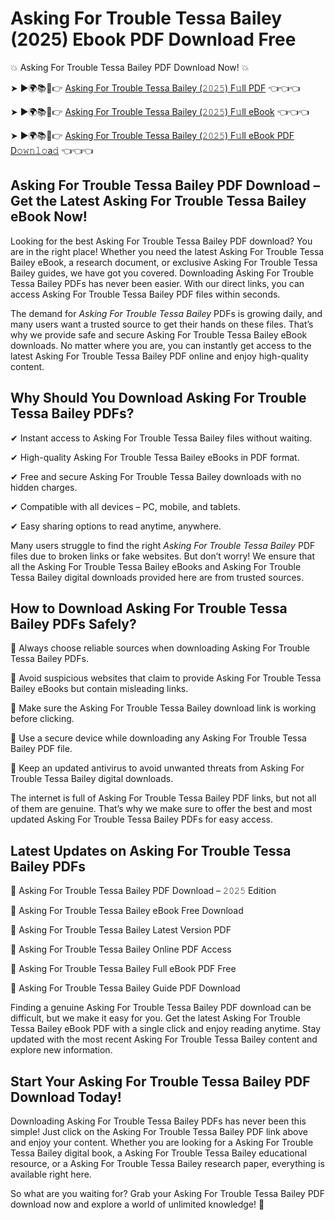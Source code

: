 # Asking For Trouble Tessa Bailey (2025) Ebook PDF Download Free

💥 Asking For Trouble Tessa Bailey PDF Download Now! 💥

➤ ►🌍📚📱👉 [Asking For Trouble Tessa Bailey (𝟸𝟶𝟸𝟻) F𝚞ll PDF](https://getpdf.xyz/asking-for-trouble-tessa-bailey) 👈👈👈


➤ ►🌍📚📱👉 [Asking For Trouble Tessa Bailey (𝟸𝟶𝟸𝟻) F𝚞ll eBook](https://getpdf.xyz/asking-for-trouble-tessa-bailey) 👈👈👈


➤ ►🌍📚📱👉 [Asking For Trouble Tessa Bailey (𝟸𝟶𝟸𝟻) F𝚞ll eBook PDF D𝚘𝚠𝚗𝚕𝚘a𝚍](https://getpdf.xyz/asking-for-trouble-tessa-bailey) 👈👈👈


## Asking For Trouble Tessa Bailey PDF Download – Get the Latest Asking For Trouble Tessa Bailey eBook Now!

Looking for the best Asking For Trouble Tessa Bailey PDF download? You are in the right place! Whether you need the latest Asking For Trouble Tessa Bailey eBook, a research document, or exclusive Asking For Trouble Tessa Bailey guides, we have got you covered. Downloading Asking For Trouble Tessa Bailey PDFs has never been easier. With our direct links, you can access Asking For Trouble Tessa Bailey PDF files within seconds.

The demand for *Asking For Trouble Tessa Bailey* PDFs is growing daily, and many users want a trusted source to get their hands on these files. That’s why we provide safe and secure Asking For Trouble Tessa Bailey eBook downloads. No matter where you are, you can instantly get access to the latest Asking For Trouble Tessa Bailey PDF online and enjoy high-quality content.

## Why Should You Download Asking For Trouble Tessa Bailey PDFs?

✔ Instant access to Asking For Trouble Tessa Bailey files without waiting.

✔ High-quality Asking For Trouble Tessa Bailey eBooks in PDF format.

✔ Free and secure Asking For Trouble Tessa Bailey downloads with no hidden charges.

✔ Compatible with all devices – PC, mobile, and tablets.

✔ Easy sharing options to read anytime, anywhere.

Many users struggle to find the right *Asking For Trouble Tessa Bailey* PDF files due to broken links or fake websites. But don’t worry! We ensure that all the Asking For Trouble Tessa Bailey eBooks and Asking For Trouble Tessa Bailey digital downloads provided here are from trusted sources.

## How to Download Asking For Trouble Tessa Bailey PDFs Safely?

📌 Always choose reliable sources when downloading Asking For Trouble Tessa Bailey PDFs.

📌 Avoid suspicious websites that claim to provide Asking For Trouble Tessa Bailey eBooks but contain misleading links.

📌 Make sure the Asking For Trouble Tessa Bailey download link is working before clicking.

📌 Use a secure device while downloading any Asking For Trouble Tessa Bailey PDF file.

📌 Keep an updated antivirus to avoid unwanted threats from Asking For Trouble Tessa Bailey digital downloads.

The internet is full of Asking For Trouble Tessa Bailey PDF links, but not all of them are genuine. That’s why we make sure to offer the best and most updated Asking For Trouble Tessa Bailey PDFs for easy access.

## Latest Updates on Asking For Trouble Tessa Bailey PDFs

🔹 Asking For Trouble Tessa Bailey PDF Download – 𝟸𝟶𝟸𝟻 Edition

🔹 Asking For Trouble Tessa Bailey eBook Free Download

🔹 Asking For Trouble Tessa Bailey Latest Version PDF

🔹 Asking For Trouble Tessa Bailey Online PDF Access

🔹 Asking For Trouble Tessa Bailey Full eBook PDF Free

🔹 Asking For Trouble Tessa Bailey Guide PDF Download

Finding a genuine Asking For Trouble Tessa Bailey PDF download can be difficult, but we make it easy for you. Get the latest Asking For Trouble Tessa Bailey eBook PDF with a single click and enjoy reading anytime. Stay updated with the most recent Asking For Trouble Tessa Bailey content and explore new information.

## Start Your Asking For Trouble Tessa Bailey PDF Download Today!

Downloading Asking For Trouble Tessa Bailey PDFs has never been this simple! Just click on the Asking For Trouble Tessa Bailey PDF link above and enjoy your content. Whether you are looking for a Asking For Trouble Tessa Bailey digital book, a Asking For Trouble Tessa Bailey educational resource, or a Asking For Trouble Tessa Bailey research paper, everything is available right here.

So what are you waiting for? Grab your Asking For Trouble Tessa Bailey PDF download now and explore a world of unlimited knowledge! 🚀